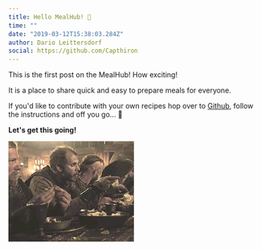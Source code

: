 ```yaml
---
title: Hello MealHub! 🎂
time: ""
date: "2019-03-12T15:38:03.284Z"
author: Dario Leittersdorf
social: https://github.com/Capthiron
---
```


This is the first post on the MealHub! How exciting!

It is a place to share quick and easy to prepare meals for everyone.

If you'd like to contribute with your own recipes hop over to [Github](https://github.com/Capthiron/mealhub), follow the instructions and off you go... 🚀

**Let's get this going!**

![Empty Plates](./empty_plates.gif)
